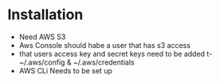 # Installation

* Need AWS S3
* Aws Console should habe a user that has s3 access
* that users access key and secret keys need to be added t- ~/.aws/config  & ~/.aws/credentials
* AWS CLi Needs to be set up



